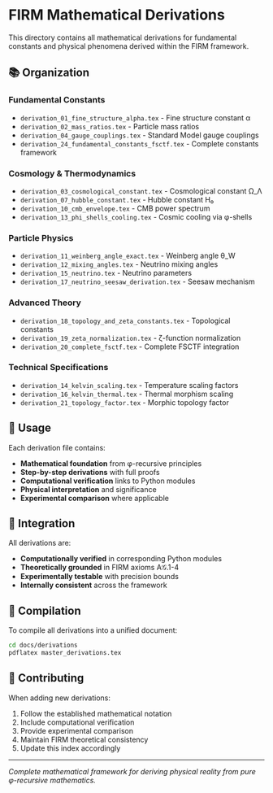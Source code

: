 # FIRM Mathematical Derivations

This directory contains all mathematical derivations for fundamental constants and physical phenomena derived within the FIRM framework.

## 📚 **Organization**

### **Fundamental Constants**
- `derivation_01_fine_structure_alpha.tex` - Fine structure constant α
- `derivation_02_mass_ratios.tex` - Particle mass ratios
- `derivation_04_gauge_couplings.tex` - Standard Model gauge couplings
- `derivation_24_fundamental_constants_fsctf.tex` - Complete constants framework

### **Cosmology & Thermodynamics**  
- `derivation_03_cosmological_constant.tex` - Cosmological constant Ω_Λ
- `derivation_07_hubble_constant.tex` - Hubble constant H₀
- `derivation_10_cmb_envelope.tex` - CMB power spectrum
- `derivation_13_phi_shells_cooling.tex` - Cosmic cooling via φ-shells

### **Particle Physics**
- `derivation_11_weinberg_angle_exact.tex` - Weinberg angle θ_W
- `derivation_12_mixing_angles.tex` - Neutrino mixing angles
- `derivation_15_neutrino.tex` - Neutrino parameters
- `derivation_17_neutrino_seesaw_derivation.tex` - Seesaw mechanism

### **Advanced Theory**
- `derivation_18_topology_and_zeta_constants.tex` - Topological constants
- `derivation_19_zeta_normalization.tex` - ζ-function normalization
- `derivation_20_complete_fsctf.tex` - Complete FSCTF integration

### **Technical Specifications**
- `derivation_14_kelvin_scaling.tex` - Temperature scaling factors
- `derivation_16_kelvin_thermal.tex` - Thermal morphism scaling
- `derivation_21_topology_factor.tex` - Morphic topology factor

## 🎯 **Usage**

Each derivation file contains:
- **Mathematical foundation** from φ-recursive principles
- **Step-by-step derivations** with full proofs
- **Computational verification** links to Python modules
- **Physical interpretation** and significance
- **Experimental comparison** where applicable

## 🔗 **Integration**

All derivations are:
- **Computationally verified** in corresponding Python modules
- **Theoretically grounded** in FIRM axioms A𝒢.1-4
- **Experimentally testable** with precision bounds
- **Internally consistent** across the framework

## 📖 **Compilation**

To compile all derivations into a unified document:
```bash
cd docs/derivations
pdflatex master_derivations.tex
```

## 🤝 **Contributing**

When adding new derivations:
1. Follow the established mathematical notation
2. Include computational verification
3. Provide experimental comparison
4. Maintain FIRM theoretical consistency
5. Update this index accordingly

---

*Complete mathematical framework for deriving physical reality from pure φ-recursive mathematics.*
